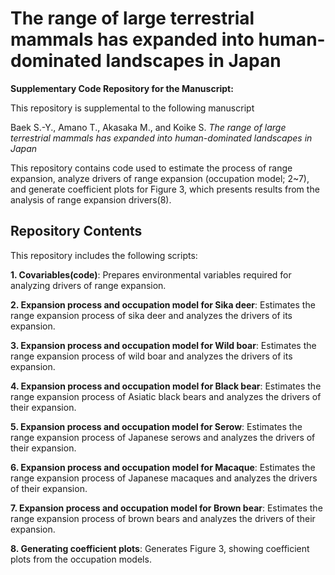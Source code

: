 # The range of large terrestrial mammals has expanded into human-dominated landscapes in Japan

**Supplementary Code Repository for the Manuscript:**

This repository is supplemental to the following manuscript

Baek S.-Y., Amano T., Akasaka M., and Koike S.  *The range of large terrestrial mammals has expanded into human-dominated landscapes in Japan*

This repository contains code used to estimate the process of range expansion, analyze drivers of range expansion (occupation model; 2~7), and generate coefficient plots for Figure 3, which presents results from the analysis of range expansion drivers(8).

## Repository Contents

This repository includes the following scripts:


**1. Covariables(code)**: Prepares environmental variables required for analyzing drivers of range expansion.

**2. Expansion process and occupation model for Sika deer**: Estimates the range expansion process of sika deer and analyzes the drivers of its expansion.

**3. Expansion process and occupation model for Wild boar**: Estimates the range expansion process of wild boar and analyzes the drivers of its expansion.

**4. Expansion process and occupation model for Black bear**: Estimates the range expansion process of Asiatic black bears and analyzes the drivers of their expansion.

**5. Expansion process and occupation model for Serow**: Estimates the range expansion process of Japanese serows and analyzes the drivers of their expansion.

**6. Expansion process and occupation model for Macaque**: Estimates the range expansion process of Japanese macaques and analyzes the drivers of their expansion.

**7. Expansion process and occupation model for Brown bear**: Estimates the range expansion process of brown bears and analyzes the drivers of their expansion.

**8. Generating coefficient plots**: Generates Figure 3, showing coefficient plots from the occupation models.

